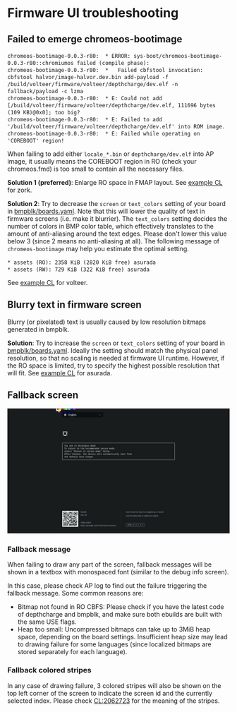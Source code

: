 # Firmware UI troubleshooting

## Failed to emerge chromeos-bootimage

```
chromeos-bootimage-0.0.3-r80:  * ERROR: sys-boot/chromeos-bootimage-0.0.3-r80::chromiumos failed (compile phase):
chromeos-bootimage-0.0.3-r80:  *   Failed cbfstool invocation: cbfstool halvor/image-halvor.dev.bin add-payload -f /build/volteer/firmware/volteer/depthcharge/dev.elf -n fallback/payload -c lzma
chromeos-bootimage-0.0.3-r80:  * E: Could not add [/build/volteer/firmware/volteer/depthcharge/dev.elf, 111696 bytes (109 KB)@0x0]; too big?
chromeos-bootimage-0.0.3-r80:  * E: Failed to add '/build/volteer/firmware/volteer/depthcharge/dev.elf' into ROM image.
chromeos-bootimage-0.0.3-r80:  * E: Failed while operating on 'COREBOOT' region!
```

When failing to add either `locale_*.bin` or `depthcharge/dev.elf` into AP
image, it usually means the COREBOOT region in RO (check your chromeos.fmd) is
too small to contain all the necessary files.

**Solution 1 (preferred)**: Enlarge RO space in FMAP layout. See
[example CL](https://review.coreboot.org/c/coreboot/+/44362) for zork.

**Solution 2**: Try to decrease the `screen` or `text_colors` setting of your
board in [bmpblk/boards.yaml]. Note that this will lower the quality of text in
firmware screens (i.e. make it blurrier). The `text_colors` setting decides the
number of colors in BMP color table, which effectively translates to the amount
of anti-aliasing around the text edges. Please don't lower this value below 3
(since 2 means no anti-aliasing at all). The following message of
`chromeos-bootimage` may help you estimate the optimal setting.

```
* assets (RO): 2358 KiB (2820 KiB free) asurada
* assets (RW): 729 KiB (322 KiB free) asurada
```

See [example CL](https://crrev.com/c/2460988) for volteer.

## Blurry text in firmware screen

Blurry (or pixelated) text is usually caused by low resolution bitmaps generated
in bmpblk.

**Solution**: Try to increase the `screen` or `text_colors` setting of your
board in [bmpblk/boards.yaml]. Ideally the setting should match the physical
panel resolution, so that no scaling is needed at firmware UI runtime. However,
if the RO space is limited, try to specify the highest possible resolution that
will fit. See [example CL](https://crrev.com/c/2486675) for asurada.

## Fallback screen

![fallback screen](images/fallback_screen.jpg)

### Fallback message

When failing to draw any part of the screen, fallback messages will be shown in
a textbox with monospaced font (similar to the debug info screen).

In this case, please check AP log to find out the failure triggering the
fallback message. Some common reasons are:
* Bitmap not found in RO CBFS: Please check if you have the latest code of
depthcharge and bmpblk, and make sure both ebuilds are built with the same USE
flags.
* Heap too small: Uncompressed bitmaps can take up to 3MiB heap space, depending
on the board settings. Insufficient heap size may lead to drawing failure for
some languages (since localized bitmaps are stored separately for each
language).

### Fallback colored stripes

In any case of drawing failure, 3 colored stripes will also be shown on the top
left corner of the screen to indicate the screen id and the currently selected
index. Please check [CL:2062723](https://crrev.com/c/2062723) for the meaning of
the stripes.

<!-- Links -->

[bmpblk/boards.yaml]: https://chromium.googlesource.com/chromiumos/platform/bmpblk/+/HEAD/boards.yaml
